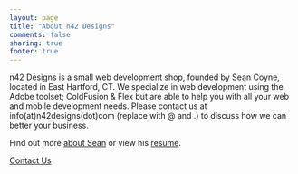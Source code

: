 ```yaml
---
layout: page
title: "About n42 Designs"
comments: false
sharing: true
footer: true
---
```


n42 Designs is a small web development shop, founded by Sean Coyne, located in East Hartford, CT. We specialize in web development using the Adobe toolset; ColdFusion & Flex but are able to help you with all your web and mobile development needs. Please contact us at info(at)n42designs(dot)com (replace with @ and .) to discuss how we can better your business.

Find out more [about Sean](http://about.me/seancoyne) or view his [resume](http://careers.stackoverflow.com/seancoyne).

[Contact Us](/contact)